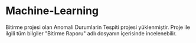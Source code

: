 # Machine-Learning

Bitirme projesi olan Anomali Durumlarin Tespiti projesi yüklenmiştir. 
Proje ile ilgili tüm bilgiler "Bitirme Raporu" adlı dosyanın içerisinde incelenebilir.
